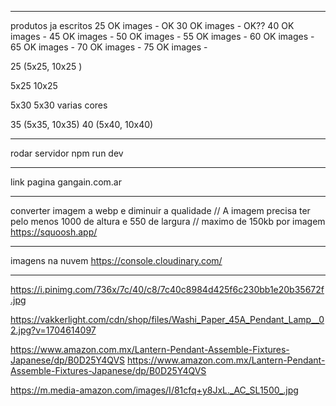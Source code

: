 ________________________________

produtos ja escritos
25 OK images - OK
30 OK images - OK?? 
40 OK images - 
45 OK images -
50 OK images -
55 OK images -
60 OK images -
65 OK images -
70 OK images -
75 OK images -

25 (5x25, 10x25 )

5x25
10x25

5x30
5x30 varias cores

35 (5x35, 10x35)
40 (5x40, 10x40)

________________________________

rodar servidor
npm run dev

________________________________

link pagina
gangain.com.ar

________________________________

converter imagem a webp e diminuir a qualidade // A imagem precisa ter pelo menos 1000 de altura e 550 de largura // maximo de 150kb por imagem
https://squoosh.app/

________________________________

imagens na nuvem
https://console.cloudinary.com/

________________________________
https://i.pinimg.com/736x/7c/40/c8/7c40c8984d425f6c230bb1e20b35672f.jpg

https://vakkerlight.com/cdn/shop/files/Washi_Paper_45A_Pendant_Lamp__02.jpg?v=1704614097

https://www.amazon.com.mx/Lantern-Pendant-Assemble-Fixtures-Japanese/dp/B0D25Y4QVS
https://www.amazon.com.mx/Lantern-Pendant-Assemble-Fixtures-Japanese/dp/B0D25Y4QVS


https://m.media-amazon.com/images/I/81cfq+y8JxL._AC_SL1500_.jpg